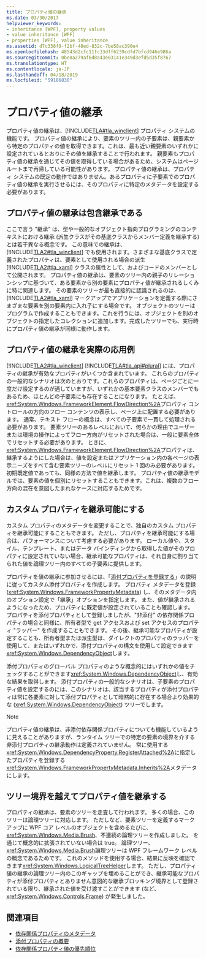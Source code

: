 ```yaml
---
title: プロパティ値の継承
ms.date: 03/30/2017
helpviewer_keywords:
- inheritance [WPF], property values
- value inheritance [WPF]
- properties [WPF], value inheritance
ms.assetid: d7c338f9-f2bf-48ed-832c-7be58ac390e4
ms.openlocfilehash: 48543d2cfc11fc33dff6239cdfd7bfcd946e986a
ms.sourcegitcommit: 0be8a279af6d8a43e03141e349d3efd5d35f8767
ms.translationtype: HT
ms.contentlocale: ja-JP
ms.lasthandoff: 04/18/2019
ms.locfileid: "59186830"
---
```

# <a name="property-value-inheritance"></a>プロパティ値の継承
プロパティ値の継承は、[!INCLUDE[TLA#tla_winclient](../../../../includes/tlasharptla-winclient-md.md)] プロパティ システムの機能です。 プロパティ値の継承により、要素のツリー内の子要素は、親要素から特定のプロパティの値を取得できます。これは、最も近い親要素のいずれかに設定されているとおりにその値を継承することで行われます。 親要素もプロパティ値の継承を通じてその値を取得している場合があるため、システムはページ ルートまで再帰している可能性があります。 プロパティ値の継承は、プロパティ システムの既定の動作ではありません。あるプロパティに子要素でのプロパティ値の継承を実行させるには、そのプロパティに特定のメタデータを設定する必要があります。  

<a name="Property_Value_Inheritance_is_Containment_Inheritance"></a>   
## <a name="property-value-inheritance-is-containment-inheritance"></a>プロパティ値の継承は包含継承である  
 ここで言う "継承" は、型や一般的なオブジェクト指向プログラミングのコンテキストにおける継承 (派生クラスがその基底クラスからメンバー定義を継承する) とは若干異なる概念です。 この意味での継承は、[!INCLUDE[TLA2#tla_winclient](../../../../includes/tla2sharptla-winclient-md.md)] でも使用されます。さまざまな基底クラスで定義されたプロパティは、要素として使用される場合の派生 [!INCLUDE[TLA2#tla_xaml](../../../../includes/tla2sharptla-xaml-md.md)] クラスの属性として、およびコードのメンバーとして公開されます。 プロパティ値の継承は、要素のツリー内の親子のリレーションシップに基づいて、ある要素から別の要素にプロパティ値が継承されるしくみに特に関連します。 その要素のツリーが最も直接的に認識されるのは、[!INCLUDE[TLA2#tla_xaml](../../../../includes/tla2sharptla-xaml-md.md)] マークアップでアプリケーションを定義する際にさまざまな要素を別の要素内に入れ子にする場合です。 オブジェクトのツリーはプログラムで作成することもできます。これを行うには、オブジェクトを別のオブジェクトの指定したコレクションに追加します。完成したツリーでも、実行時にプロパティ値の継承が同様に動作します。  
  
<a name="Practical_Applications_of_Property_Value_Inheritance"></a>   
## <a name="practical-applications-of-property-value-inheritance"></a>プロパティ値の継承を実際の応用例  
 [!INCLUDE[TLA2#tla_winclient](../../../../includes/tla2sharptla-winclient-md.md)] [!INCLUDE[TLA#tla_api#plural](../../../../includes/tlasharptla-apisharpplural-md.md)] には、プロパティの継承が有効なプロパティがいくつか含まれています。 これらのプロパティの一般的なシナリオは次のとおりです。これらのプロパティは、ページごとに一度だけ設定するのが適していますが、いずれかの基本要素クラスのメンバーでもあるため、ほとんどの子要素にも存在することになります。 たとえば、<xref:System.Windows.FrameworkElement.FlowDirection%2A>プロパティ コントロールの方向のフロー コンテンツの表示し、ページ上に配置する必要があります。 通常、テキスト フローの概念は、すべての子要素で一貫して処理される必要があります。 要素ツリーのあるレベルにおいて、何らかの理由でユーザーまたは環境の操作によってフロー方向がリセットされた場合は、一般に要素全体でリセットする必要があります。 ときに、<xref:System.Windows.FrameworkElement.FlowDirection%2A>プロパティは、継承するようにした場合は、値を設定またはアプリケーション内の各ページの表示ニーズをすべて含む要素ツリーのレベルにリセット 1 回のみ必要があります。 初期既定値であっても、同様の方法で値を継承します。 プロパティ値の継承モデルでは、要素の値を個別にリセットすることもできます。これは、複数のフロー方向の混在を意図したまれなケースに対応するためです。  
  
<a name="Making_a_Custom_Property_Inheritable"></a>   
## <a name="making-a-custom-property-inheritable"></a>カスタム プロパティを継承可能にする  
 カスタム プロパティのメタデータを変更することで、独自のカスタム プロパティを継承可能にすることもできます。 ただし、プロパティを継承可能にする場合は、パフォーマンスについて考慮する必要があります。 ローカル値や、スタイル、テンプレート、またはデータ バインディングから取得した値がそのプロパティに設定されていない場合、継承可能なプロパティは、それ自身に割り当てられた値を論理ツリー内のすべての子要素に提供します。  
  
 プロパティを値の継承に参加させるには、「[添付プロパティを登録する](how-to-register-an-attached-property.md)」の説明に従ってカスタム添付プロパティを作成します。 プロパティ メタデータを登録 (<xref:System.Windows.FrameworkPropertyMetadata>) し、そのメタデータ内のオプション設定で「継承」オプションを指定します。 また、値が継承されるようになったため、プロパティに既定値が設定されていることも確認します。 プロパティを添付プロパティとして登録しましたが、"非添付" の依存関係プロパティの場合と同様に、所有者型で get アクセスおよび set アクセスのプロパティ "ラッパー" を作成することもできます。 その後、継承可能なプロパティが設定することも、所有者型または派生型は、ダイレクトのプロパティのラッパーを使用して、またはいずれかで、添付プロパティの構文を使用して設定できます<xref:System.Windows.DependencyObject>します。  
  
 添付プロパティのグローバル プロパティのような概念的にはいずれかの値をチェックすることができます<xref:System.Windows.DependencyObject>し、有効な結果を取得します。 添付プロパティの一般的なシナリオは、子要素のプロパティ値を設定するのには、このシナリオは、該当するプロパティが添付プロパティは常に各要素に対して添付プロパティとして暗黙的に存在する場合より効果的な (<xref:System.Windows.DependencyObject>) ツリーでします。  
  
> [!NOTE]
>  プロパティ値の継承は、非添付依存関係プロパティについても機能しているように見えることがありますが、ランタイム ツリーでの特定の要素の境界を介する非添付プロパティの継承動作は定義されていません。 常に使用する<xref:System.Windows.DependencyProperty.RegisterAttached%2A>に指定したプロパティを登録する<xref:System.Windows.FrameworkPropertyMetadata.Inherits%2A>メタデータにします。  
  
<a name="InheritanceContext"></a>   
## <a name="inheriting-property-values-across-tree-boundaries"></a>ツリー境界を越えてプロパティ値を継承する  
 プロパティの継承は、要素のツリーを走査して行われます。 多くの場合、このツリーは論理ツリーに対応します。 ただしなど、要素ツリーを定義するマークアップに WPF コア レベルのオブジェクトを含めるたびに、 <xref:System.Windows.Media.Brush>、不連続の論理ツリーを作成しました。 を通じて概念的に拡張されていない場合は true。 論理ツリー、<xref:System.Windows.Media.Brush>論理ツリーは WPF フレームワーク レベルの概念であるためです。 これのメソッドを使用する場合、結果に反映を確認できます<xref:System.Windows.LogicalTreeHelper>します。 ただし、プロパティ値の継承の論理ツリー内のこのギャップを埋めることができ、継承可能なプロパティが添付プロパティとありません意図的な継承ブロッキング境界として登録されている限り、継承された値を受け渡すことができます (など、 <xref:System.Windows.Controls.Frame>) が発生しました。  
  
## <a name="see-also"></a>関連項目

- [依存関係プロパティのメタデータ](dependency-property-metadata.md)
- [添付プロパティの概要](attached-properties-overview.md)
- [依存関係プロパティ値の優先順位](dependency-property-value-precedence.md)
